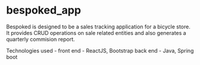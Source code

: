 # bespoked_app

Bespoked is designed to be a sales tracking application for a bicycle store. It provides CRUD operations on sale related entities and also
generates a quarterly commision report.

Technologies used -
front end - ReactJS, Bootstrap
back end - Java, Spring boot

